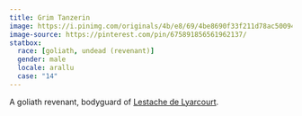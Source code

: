 ```yaml
---
title: Grim Tanzerin
image: https://i.pinimg.com/originals/4b/e8/69/4be8690f33f211d78ac5009465212f5d.jpg
image-source: https://pinterest.com/pin/675891856561962137/
statbox:
  race: [goliath, undead (revenant)]
  gender: male
  locale: arallu
  case: "14"
---
```


A goliath revenant, bodyguard of [Lestache de Lyarcourt](lestache-de-lyarcourt).
